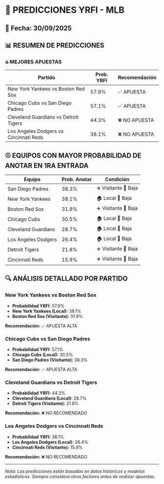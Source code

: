 # 🚀 PREDICCIONES YRFI - MLB

## 📅 Fecha: 30/09/2025

## 📊 RESUMEN DE PREDICCIONES

### 🔝 MEJORES APUESTAS

| Partido | Prob. YRFI | Recomendación |
|---------|------------|---------------|
| New York Yankees vs Boston Red Sox | 57.9% | ✅ APUESTA |
| Chicago Cubs vs San Diego Padres | 57.1% | ✅ APUESTA |
| Cleveland Guardians vs Detroit Tigers | 44.3% | ❌ NO APUESTA |
| Los Angeles Dodgers vs Cincinnati Reds | 38.1% | ❌ NO APUESTA |

## ⚾ EQUIPOS CON MAYOR PROBABILIDAD DE ANOTAR EN 1RA ENTRADA

| Equipo | Prob. Anotar | Condición |
|--------|--------------|-----------|
| San Diego Padres | 38.3% | ✈️ Visitante 🔴 Baja |
| New York Yankees | 38.1% | 🏠 Local 🔴 Baja |
| Boston Red Sox | 31.9% | ✈️ Visitante 🔴 Baja |
| Chicago Cubs | 30.5% | 🏠 Local 🔴 Baja |
| Cleveland Guardians | 28.7% | 🏠 Local 🔴 Baja |
| Los Angeles Dodgers | 26.4% | 🏠 Local 🔴 Baja |
| Detroit Tigers | 21.8% | ✈️ Visitante 🔴 Baja |
| Cincinnati Reds | 15.9% | ✈️ Visitante 🔴 Baja |

## 🔍 ANÁLISIS DETALLADO POR PARTIDO

### New York Yankees vs Boston Red Sox
- **Probabilidad YRFI:** 57.9%
- **New York Yankees (Local):** 38.1%
- **Boston Red Sox (Visitante):** 31.9%

**Recomendación:** ✅ APUESTA ALTA

### Chicago Cubs vs San Diego Padres
- **Probabilidad YRFI:** 57.1%
- **Chicago Cubs (Local):** 30.5%
- **San Diego Padres (Visitante):** 38.3%

**Recomendación:** ✅ APUESTA ALTA

### Cleveland Guardians vs Detroit Tigers
- **Probabilidad YRFI:** 44.3%
- **Cleveland Guardians (Local):** 28.7%
- **Detroit Tigers (Visitante):** 21.8%

**Recomendación:** ❌ NO RECOMENDADO

### Los Angeles Dodgers vs Cincinnati Reds
- **Probabilidad YRFI:** 38.1%
- **Los Angeles Dodgers (Local):** 26.4%
- **Cincinnati Reds (Visitante):** 15.9%

**Recomendación:** ❌ NO RECOMENDADO

---
*Nota: Las predicciones están basadas en datos históricos y modelos estadísticos.
Siempre considera otros factores antes de realizar apuestas.*
